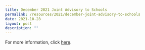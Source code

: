 ```yaml
---
title: December 2021 Joint Advisory to Schools
permalink: /resources/2021/december-joint-advisory-to-schools
date: 2021-10-28
layout: post
description: ""
---
```

For more information, click [here](https://drive.google.com/file/d/1wCRolFyZOcx9aiTIaEFMxuLW_KwoWh2y/view).